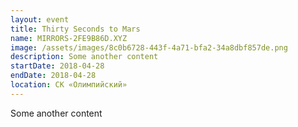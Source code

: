 ```yaml
---
layout: event
title: Thirty Seconds to Mars
name: MIRRORS-2FE9B86D.XYZ
image: /assets/images/8c0b6728-443f-4a71-bfa2-34a8dbf857de.png
description: Some another content
startDate: 2018-04-28
endDate: 2018-04-28
location: СК «Олимпийский»
---
```


Some another content
